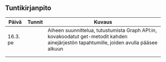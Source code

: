 ## Tuntikirjanpito

| Päivä        | Tunnit           | Kuvaus  |
| ------------- |-------------| -----|
| 16.3. pe      |  		| Aiheen suunnittelua, tutustumista Graph API:in, kovakoodatut get-metodit kahden ainejärjestön tapahtumille, joiden avulla pääsee alkuun |
|       	|       	|  	|
|       	|       	|   	|

